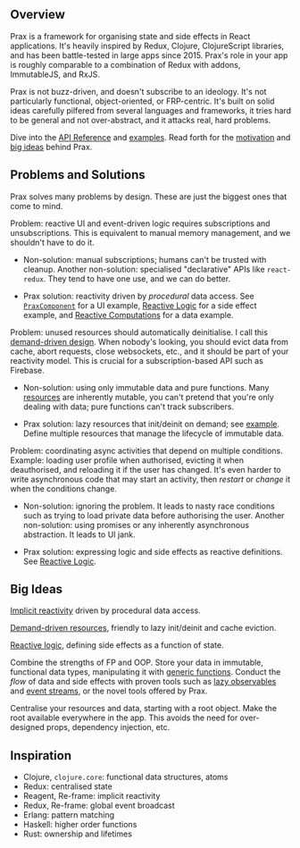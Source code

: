 ## Overview

Prax is a framework for organising state and side effects in React applications.
It's heavily inspired by Redux, Clojure, ClojureScript libraries, and has been
battle-tested in large apps since 2015. Prax's role in your app is roughly
comparable to a combination of Redux with addons, ImmutableJS, and RxJS.

Prax is not buzz-driven, and doesn't subscribe to an ideology. It's not
particularly functional, object-oriented, or FRP-centric. It's built on solid
ideas carefully pilfered from several languages and frameworks, it tries hard to
be general and not over-abstract, and it attacks real, hard problems.

Dive into the [API Reference](api) and [examples](examples). Read forth for the
[motivation](#problems-and-solutions) and [big ideas](#big-ideas) behind Prax.

## Problems and Solutions

Prax solves many problems by design. These are just the biggest ones that come
to mind.

Problem: reactive UI and event-driven logic requires subscriptions and
unsubscriptions. This is equivalent to manual memory management, and we
shouldn't have to do it.

  * Non-solution: manual subscriptions; humans can't be trusted with cleanup.
Another non-solution: specialised "declarative" APIs like `react-redux`. They
tend to have one use, and we can do better.

  * Prax solution: reactivity driven by _procedural_ data access. See
[`PraxComponent`](api#-praxcomponent-) for a UI example,
[Reactive Logic](examples#reactive-logic) for a side effect example, and
[Reactive Computations](examples#reactive-computations) for a data example.

Problem: unused resources should automatically deinitialise. I call this
[demand-driven design](misc#_demand-driven_). When nobody's looking, you should
evict data from cache, abort requests, close websockets, etc., and it should be
part of your reactivity model. This is crucial for a subscription-based API such
as Firebase.

  * Non-solution: using only immutable data and pure functions. Many
[resources](misc#_resource_) are inherently mutable, you can't pretend that
you're only dealing with data; pure functions can't track subscribers.

  * Prax solution: lazy resources that init/deinit on demand; see
[example](examples#demand-driven-resources). Define multiple resources
that manage the lifecycle of immutable data.

Problem: coordinating async activities that depend on multiple conditions.
Example: loading user profile when authorised, evicting it when deauthorised,
and reloading it if the user has changed. It's even harder to write asynchronous
code that may start an activity, then _restart_ or _change_ it when the
conditions change.

* Non-solution: ignoring the problem. It leads to nasty race conditions such as
trying to load private data before authorising the user. Another non-solution:
using promises or any inherently asynchronous abstraction. It leads to UI jank.

* Prax solution: expressing logic and side effects as reactive definitions. See
[Reactive Logic](examples#reactive-logic).

## Big Ideas

[Implicit reactivity](api#-praxcomponent-) driven by procedural data access.

[Demand-driven resources](examples#demand-driven-resources), friendly to lazy
init/deinit and cache eviction.

[Reactive logic](examples#reactive-logic), defining side effects as a function
of state.

Combine the strengths of FP and OOP. Store your data in immutable, functional
data types, manipulating it with [generic functions](api#emerge). Conduct the
_flow_ of data and side effects with proven tools such as
[lazy observables](examples#demand-driven-resources) and
[event streams](examples#event-system), or the novel tools offered by Prax.

Centralise your resources and data, starting with a root object. Make the root
available everywhere in the app. This avoids the need for over-designed props,
dependency injection, etc.

## Inspiration

* Clojure, `clojure.core`: functional data structures, atoms
* Redux: centralised state
* Reagent, Re-frame: implicit reactivity
* Redux, Re-frame: global event broadcast
* Erlang: pattern matching
* Haskell: higher order functions
* Rust: ownership and lifetimes
